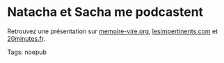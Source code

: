 # Natacha et Sacha me podcastent



Retrouvez une présentation sur [memoire-vire.org](http://www.lesimpertinents.com/category/pertinent/), [lesimpertinents.com](http://www.lesimpertinents.com/2006/12/14/le-choc-des-cultures-la-politique-a-la-rencontre-du-web-20-bravo-a-loic-pour-web-3/) et [20minutes.fr](http://web3.blog.20minutes.fr/archive/2006/12/13/le-cinquieme-pouvoir.html).

Tags: noepub